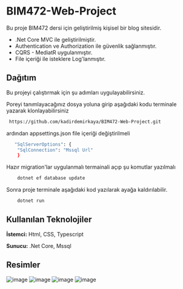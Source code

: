 
# BIM472-Web-Project

Bu proje BIM472 dersi için geliştirilmiş kişisel bir blog sitesidir.

- .Net Core MVC ile geliştirilmiştir.
- Authentication ve Authorization ile güvenlik sağlanmıştır.
- CQRS - MediatR uygulanmıştır.
- File içeriği ile isteklere Log'lanmıştır.

## Dağıtım

Bu projeyi çalıştırmak için şu adımları uygulayabilirsiniz.

Poreyi tanımlayacağınız dosya yoluna girip aşağıdaki kodu terminale yazarak klonlayabilirsiniz
```bash
 https://github.com/kadirdemirkaya/BIM472-Web-Project.git
```

ardından appsettings.json file içeriği değiştirilmeli
```bash
   "SqlServerOptions": {
    "SqlConnection": "Mssql Url"
    }
```
Hazır migration'lar uygulanmalı termainali açıp şu komutlar yazılmalı
```bash
    dotnet ef database update
```
Sonra proje terminale aşağıdaki kod yazılarak ayağa kaldırılabilir.
```bash
    dotnet run
```

  
## Kullanılan Teknolojiler

**İstemci:** Html, CSS, Typescript 

**Sunucu:** .Net Core, Mssql

  
## Resimler
![image](https://github.com/kadirdemirkaya/BIM472-Web-Project/assets/126807887/fc9f8f77-212a-46e6-9376-e017aec04d6c)
![image](https://github.com/kadirdemirkaya/BIM472-Web-Project/assets/126807887/1b8a3f86-3d47-4a64-9596-f85e68bc17d9)
![image](https://github.com/kadirdemirkaya/BIM472-Web-Project/assets/126807887/482172d2-6e04-48be-8e4a-f2f58bd941a6)
![image](https://github.com/kadirdemirkaya/BIM472-Web-Project/assets/126807887/0abcba57-1eee-494a-8260-7c9d5b7b7332)

